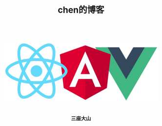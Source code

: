 # <center>chen的博客</center>
<br/><br/><br/><br/>
![kujangjia](./image/kuangjia.jpg)  
<br/>
**<h3><center>三座大山</center></h3>**


